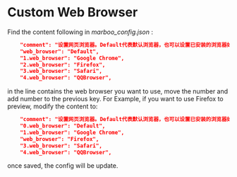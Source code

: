 # Custom Web Browser

<!--
Author: amoblin
create time: 2015-08-07 06:46:13

This file is created by Marboo<http://marboo.io> template file $MARBOO_HOME/.media/starts/default.md
本文件由 Marboo<http://marboo.io> 模板文件 $MARBOO_HOME/.media/starts/default.md 创建
-->

Find the content following in *marboo_config.json* :

```json
    "comment": "设置网页浏览器。Default代表默认浏览器，也可以设置已安装的浏览器如Google Chrome, Firefox等",
    "web_browser": "Default",
    "1.web_browser": "Google Chrome",
    "2.web_browser": "Firefox",
    "3.web_browser": "Safari",
    "4.web_browser": "QQBrowser",
```
in the line contains the web browser you want to use, move the number and add number to the previous key. For Example, if you want to use Firefox to preview, modify the content to:

```json
    "comment": "设置网页浏览器。Default代表默认浏览器，也可以设置已安装的浏览器如Google Chrome, Firefox等",
    "0.web_browser": "Default",
    "1.web_browser": "Google Chrome",
    "web_browser": "Firefox",
    "3.web_browser": "Safari",
    "4.web_browser": "QQBrowser",
```

once saved, the config will be update.

